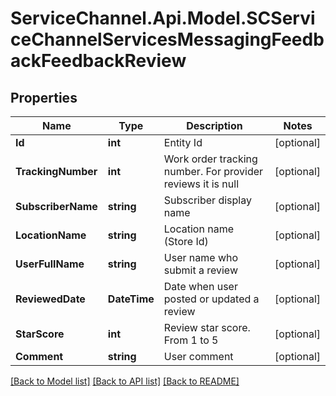 # ServiceChannel.Api.Model.SCServiceChannelServicesMessagingFeedbackFeedbackReview

## Properties

Name | Type | Description | Notes
------------ | ------------- | ------------- | -------------
**Id** | **int** | Entity Id | [optional] 
**TrackingNumber** | **int** | Work order tracking number. For provider reviews it is null | [optional] 
**SubscriberName** | **string** | Subscriber display name | [optional] 
**LocationName** | **string** | Location name (Store Id) | [optional] 
**UserFullName** | **string** | User name who submit a review | [optional] 
**ReviewedDate** | **DateTime** | Date when user posted or updated a review | [optional] 
**StarScore** | **int** | Review star score. From 1 to 5 | [optional] 
**Comment** | **string** | User comment | [optional] 

[[Back to Model list]](../README.md#documentation-for-models) [[Back to API list]](../README.md#documentation-for-api-endpoints) [[Back to README]](../README.md)

